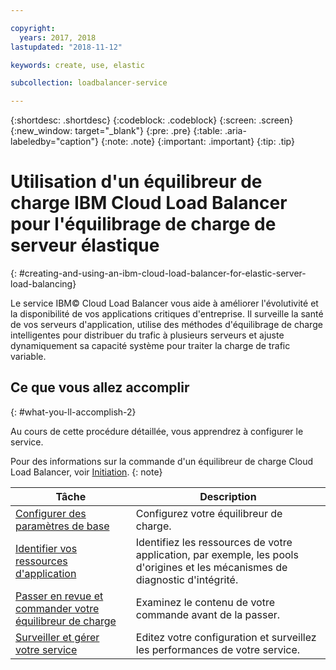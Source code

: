 ```yaml
---

copyright:
  years: 2017, 2018
lastupdated: "2018-11-12"

keywords: create, use, elastic

subcollection: loadbalancer-service

---
```


{:shortdesc: .shortdesc}
{:codeblock: .codeblock}
{:screen: .screen}
{:new_window: target="_blank"}
{:pre: .pre}
{:table: .aria-labeledby="caption"}
{:note: .note}
{:important: .important}
{:tip: .tip}

# Utilisation d'un équilibreur de charge IBM Cloud Load Balancer pour l'équilibrage de charge de serveur élastique
{: #creating-and-using-an-ibm-cloud-load-balancer-for-elastic-server-load-balancing}

Le service IBM© Cloud Load Balancer vous aide à améliorer l'évolutivité et la disponibilité de vos applications critiques d'entreprise. Il surveille la santé de vos serveurs d'application, utilise des méthodes d'équilibrage de charge intelligentes pour distribuer du trafic à plusieurs serveurs et ajuste dynamiquement sa capacité système pour traiter la charge de trafic variable.

## Ce que vous allez accomplir
{: #what-you-ll-accomplish-2}

Au cours de cette procédure détaillée, vous apprendrez à configurer le service.   

Pour des informations sur la commande d'un équilibreur de charge Cloud Load Balancer, voir [Initiation](/docs/infrastructure/loadbalancer-service?topic=loadbalancer-service-getting-started).
{: note}

Tâche  | Description
------------- | -------------
[Configurer des paramètres de base](/docs/infrastructure/loadbalancer-service?topic=loadbalancer-service-configuring-ibm-cloud-load-balancer-parameters) | Configurez votre équilibreur de charge.
[Identifier vos ressources d'application](/docs/infrastructure/loadbalancer-service?topic=loadbalancer-service-identifying-your-application-server-resources) | Identifiez les ressources de votre application, par exemple, les pools d'origines et les mécanismes de diagnostic d'intégrité.
[Passer en revue et commander votre équilibreur de charge](/docs/infrastructure/loadbalancer-service?topic=loadbalancer-service-review-and-place-your-order) | Examinez le contenu de votre commande avant de la passer.
[Surveiller et gérer votre service](/docs/infrastructure/loadbalancer-service?topic=loadbalancer-service-monitoring-and-managing-your-service) | Editez votre configuration et surveillez les performances de votre service.
